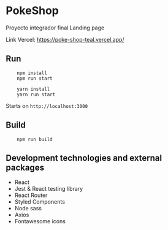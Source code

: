 # PokeShop
Proyecto integrador final Landing page

Link Vercel: https://poke-shop-teal.vercel.app/

## Run
```
    npm install
    npm run start
```

```
    yarn install
    yarn run start
```
Starts on `http://localhost:3000`

## Build
```
    npm run build
```

## Development technologies and external packages
* React 
* Jest & React testing library
* React Router
* Styled Components
* Node sass
* Axios
* Fontawesome icons
